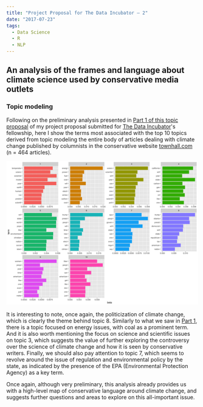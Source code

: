 ```yaml
---
title: "Project Proposal for The Data Incubator – 2"
date: "2017-07-23"
tags:
  - Data Science
  - R
  - NLP
---
```


## An analysis of the frames and language about climate science used by conservative media outlets

### Topic modeling

Following on the preliminary analysis presented in [Part 1 of this topic proposal](/the-data-incubator-1) of my project proposal submitted for [The Data Incubator](http://thedataincubator.com)'s fellowship, here I show the terms most associated with the top 10 topics derived from topic modeling the entire body of articles dealing with climate change published by columnists in the conservative website [townhall.com](http://townhall.com) (n = 464 articles).

<div style="width: 100%;" align="center">
    <img src="climatechange2.png" alt="Topic model" style="max-height: 100%" />
</div>

It is interesting to note, once again, the politicization of climate change, which is clearly the theme behind topic 8. Similarly to what we saw in [Part 1](/the-data-incubator-1), there is a topic focused on energy issues, with coal as a prominent term. And it is also worth mentioning the focus on science and scientific issues on topic 3, which suggests the value of further exploring the controversy over the science of climate change and how it is seen by conservative writers. Finally, we should also pay attention to topic 7, which seems to revolve around the issue of regulation and environmental policy by the state, as indicated by the presence of the EPA (Environmental Protection Agency) as a key term.

Once again, although very preliminary, this analysis already provides us with a high-level map of conservative language around climate change, and suggests further questions and areas to explore on this all-important issue.